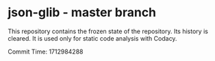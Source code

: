 # json-glib - master branch

This repository contains the frozen state of the repository.
Its history is cleared. It is used only for static code
analysis with Codacy.

Commit Time: 1712984288